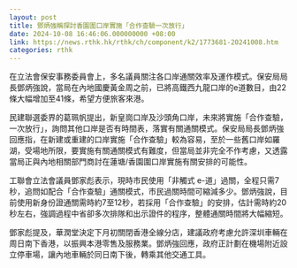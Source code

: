 ```yaml
---
layout: post
title: 鄧炳強稱探討香園圍口岸實施「合作查驗一次放行」
date: 2024-10-08 16:46:06.000000000 +08:00
link: https://news.rthk.hk/rthk/ch/component/k2/1773681-20241008.htm
categories: rthk
---
```


在立法會保安事務委員會上，多名議員關注各口岸通關效率及運作模式。保安局局長鄧炳強說，當局在內地國慶黃金周之前，已將高鐵西九龍口岸的e道數目，由22條大幅增加至41條，希望方便旅客來港。

民建聯選委界的葛珮帆提出，新皇崗口岸及沙頭角口岸，未來將實施「合作查驗，一次放行」，詢問其他口岸是否有時間表，落實有關通關模式。保安局局長鄧炳強回應指，在新建或重建的口岸實施「合作查驗」較為容易，至於一些舊口岸如羅湖，受場地所限，要實施有關通關模式有難度，但當局並非完全不作考慮，又透露當局正與內地相關部門商討在蓮塘/香園圍口岸實施有關安排的可能性。

工聯會立法會議員鄧家彪表示，現時市民使用「非觸式 e-道」過關，全程只需7秒，追問如配合「合作查驗」通關模式，市民過關時間可縮減多少。鄧炳強說，目前使用新身份證通關需時約7至12秒，若採用「合作查驗」的安排，估計需時約20秒左右，強調過程中省卻多次排隊和出示證件的程序，整體通關時間將大幅縮短。

鄧家彪提及，華潤堂決定下月初關閉香港全線分店，建議政府考慮允許深圳車輛在周日南下香港，以振興本港零售及服務業。鄧炳強回應，政府正計劃在機場附近設立停車場，讓內地車輛於同日南下後，轉乘其他交通工具。
